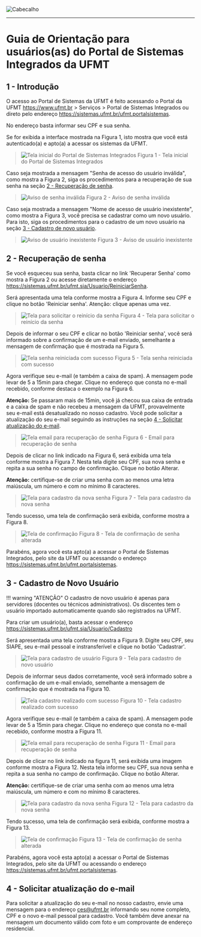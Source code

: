 ![Cabecalho](images/cabecalho.png "Cabecalho da UFMT")

---

# Guia de Orientação para usuários(as) do Portal de Sistemas Integrados da UFMT

## 1 - Introdução

O acesso ao Portal de Sistemas da UFMT é feito acessando o Portal da UFMT <https://www.ufmt.br> > Serviços > Portal de Sistemas Integrados ou direto pelo endereço <https://sistemas.ufmt.br/ufmt.portalsistemas>.

No endereço basta informar seu CPF e sua senha.

Se for exibida a interface mostrada na Figura 1, isto mostra que você está autenticado(a) e apto(a) a acessar os sistemas da UFMT.

> ![Tela inicial do Portal de Sistemas Integrados](images/portalsistemas-01.png "Tela inicial do Portal de Sistemas Integrados")
> Figura 1 - Tela inicial do Portal de Sistemas Integrados

Caso seja mostrada a mensagem "Senha de acesso do usuário inválida", como mostra a Figura 2, siga os procedimentos para a recuperação de sua senha
na seção [2 - Recuperação de senha](#2-recuperacao-de-senha).

> ![Aviso de senha inválida](images/senhaerrada-01.png "Aviso de senha inválida")
> Figura 2 - Aviso de senha inválida

Caso seja mostrada a mensagem "Nome de acesso de usuário inexistente", como mostra a Figura 3, você precisa se cadastrar como um novo usuário.
Para isto, siga os procedimentos para o cadastro de um novo usuário na seção [3 - Cadastro de novo usuário](#3-cadastro-de-novo-usuario).

> ![Aviso de usuário inexistente](images/semusuario-01.png "Aviso de usuário inexistente")
> Figura 3 - Aviso de usuário inexistente


## 2 - Recuperação de senha

Se você esqueceu sua senha, basta clicar no link 'Recuperar Senha' como mostra a Figura 2 ou acesse diretamente o endereço <https://sistemas.ufmt.br/ufmt.sia/Usuario/ReiniciarSenha>.

Será apresentada uma tela conforme mostra a Figura 4. Informe seu CPF e clique no botão 'Reiniciar senha'. Atenção: clique apenas uma vez.

> ![Tela para solicitar o reinício da senha](images/reiniciosenha-01.png "Tela para recuperação de senha com campo CPF e o botão Reinciar senha")
> Figura 4 - Tela para solicitar o reinício da senha

Depois de informar o seu CPF e clicar no botão 'Reiniciar senha', você será informado sobre a confirmação de um e-mail enviado, semelhante a mensagem de confirmação que é mostrada na Figura 5.

> ![Tela senha reiniciada com sucesso](images/reiniciosenha-02.png "Tela para recuperação de senha com campo CPF e o botão Reinciar senha com aviso de sucesso")
> Figura 5 - Tela senha reiniciada com sucesso

Agora verifique seu e-mail (e também a caixa de spam). A mensagem pode levar de 5 a 15min para chegar. Clique no endereço que consta no e-mail recebido, conforme destaca o exemplo na Figura 6.

**Atenção:** Se passaram mais de 15min, você já checou sua caixa de entrada e a caixa de spam e não recebeu a mensagem da UFMT, provavelmente seu e-mail está desatualizado no nosso cadastro.
Você pode solicitar a atualização do seu e-mail seguindo as instruções na seção [4 - Solicitar atualização do e-mail](#4-solicitar-atualizacao-do-e-mail).

> ![Tela email para recuperação de senha](images/reiniciosenha-03.png "Mensagem de e-mail da UFMT com o link para alterar a senha")
> Figura 6 - Email para recuperação de senha

Depois de clicar no link indicado na Figura 6, será exibida uma tela conforme mostra a Figura 7. Nesta tela digite seu CPF, sua nova senha e repita a sua senha no campo de confirmação.
Clique no botão Alterar.

**Atenção:** certifique-se de criar uma senha com ao menos uma letra maiúscula, um número e com no mínimo 8 caracteres.

> ![Tela para cadastro da nova senha](images/reiniciosenha-04.png "Tela para cadastro da nova senha com os campos cpf, senha e repetição de senha")
> Figura 7 - Tela para cadastro da nova senha

Tendo sucesso, uma tela de confirmação será exibida, conforme mostra a Figura 8.

> ![Tela de confirmação](images/reiniciosenha-05.png "Tela com a confirmação de senha alterada")
> Figura 8 - Tela de confirmação de senha alterada

Parabéns, agora você esta apto(a) a acessar o Portal de Sistemas Integrados, pelo site da UFMT ou acessando o endereço <https://sistemas.ufmt.br/ufmt.portalsistemas>.


## 3 - Cadastro de Novo Usuário

!!! warning "ATENÇÃO"
    O cadastro de novo usuário é apenas para servidores (docentes ou técnicos administrativos). Os discentes tem o usuário importado automaticamente quando são registrados na UFMT.

Para criar um usuário(a), basta acessar o endereço <https://sistemas.ufmt.br/ufmt.sia/Usuario/Cadastro>

Será apresentada uma tela conforme mostra a Figura 9. Digite seu CPF, seu SIAPE, seu e-mail pessoal e instransferível e clique no botão 'Cadastrar'.

> ![Tela para cadastro de usuário](images/novousuario-01.png "Tela para cadastro de novo usuário com CPF, siape e e-mail para contato")
> Figura 9 - Tela para cadastro de novo usuário

Depois de informar seus dados corretamente, você será informado sobre a confirmação de um e-mail enviado, semelhante a mensagem de confirmação que é mostrada na Figura 10.

> ![Tela cadastro realizado com sucesso](images/novousuario-02.png "Tela de cadastro realizado com aviso de sucesso")
> Figura 10 - Tela cadastro realizado com sucesso

Agora verifique seu e-mail (e também a caixa de spam). A mensagem pode levar de 5 a 15min para chegar. Clique no endereço que consta no e-mail recebido, conforme mostra a Figura 11.

> ![Tela email para recuperação de senha](images/novousuario-03.png "Mensagem de e-mail da UFMT com o link para alterar a senha")
> Figura 11 - Email para recuperação de senha

Depois de clicar no link indicado na figura 11, será exibida uma imagem conforme mostra a Figura 12. Nesta tela informe seu CPF, sua nova senha e repita a sua senha no campo de confirmação.
Clique no botão Alterar.

**Atenção:** certifique-se de criar uma senha com ao menos uma letra maiúscula, um número e com no mínimo 8 caracteres.

> ![Tela para cadastro da nova senha](images/reiniciosenha-04.png "Tela para cadastro da nova senha com os campos cpf, senha e repetição de senha")
> Figura 12 - Tela para cadastro da nova senha

Tendo sucesso, uma tela de confirmação será exibida, conforme mostra a Figura 13.

> ![Tela de confirmação](images/reiniciosenha-05.png "Tela com a confirmação de senha alterada")
> Figura 13 - Tela de confirmação de senha alterada

Parabéns, agora você esta apto(a) a acessar o Portal de Sistemas Integrados, pelo site da UFMT ou acessando o endereço <https://sistemas.ufmt.br/ufmt.portalsistemas>.


## 4 - Solicitar atualização do e-mail

Para solicitar a atualização do seu e-mail no nosso cadastro, envie uma mensagem para o endereço <ces@ufmt.br> informando seu nome completo, CPF e o novo e-mail pessoal para cadastro.
Você também deve anexar na mensagem um documento válido com foto e um comprovante de endereço residencial.